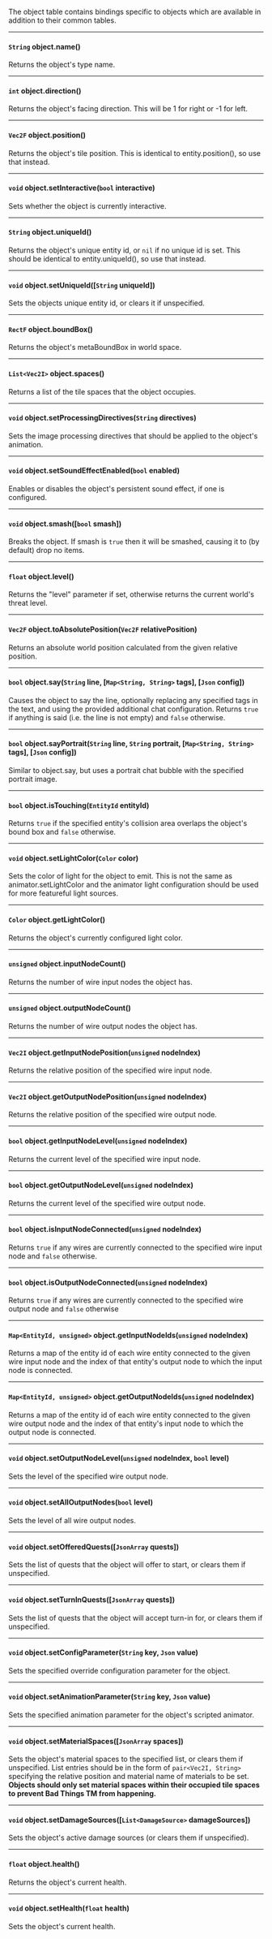 The object table contains bindings specific to objects which are available in addition to their common tables.

---

#### `String` object.name()

Returns the object's type name.

---

#### `int` object.direction()

Returns the object's facing direction. This will be 1 for right or -1 for left.

---

#### `Vec2F` object.position()

Returns the object's tile position. This is identical to entity.position(), so use that instead.

---

#### `void` object.setInteractive(`bool` interactive)

Sets whether the object is currently interactive.

---

#### `String` object.uniqueId()

Returns the object's unique entity id, or `nil` if no unique id is set. This should be identical to entity.uniqueId(), so use that instead.

---

#### `void` object.setUniqueId([`String` uniqueId])

Sets the objects unique entity id, or clears it if unspecified.

---

#### `RectF` object.boundBox()

Returns the object's metaBoundBox in world space.

---

#### `List<Vec2I>` object.spaces()

Returns a list of the tile spaces that the object occupies.

---

#### `void` object.setProcessingDirectives(`String` directives)

Sets the image processing directives that should be applied to the object's animation.

---

#### `void` object.setSoundEffectEnabled(`bool` enabled)

Enables or disables the object's persistent sound effect, if one is configured.

---

#### `void` object.smash([`bool` smash])

Breaks the object. If smash is `true` then it will be smashed, causing it to (by default) drop no items.

---

#### `float` object.level()

Returns the "level" parameter if set, otherwise returns the current world's threat level.

---

#### `Vec2F` object.toAbsolutePosition(`Vec2F` relativePosition)

Returns an absolute world position calculated from the given relative position.

---

#### `bool` object.say(`String` line, [`Map<String, String>` tags], [`Json` config])

Causes the object to say the line, optionally replacing any specified tags in the text, and using the provided additional chat configuration. Returns `true` if anything is said (i.e. the line is not empty) and `false` otherwise.

---

#### `bool` object.sayPortrait(`String` line, `String` portrait, [`Map<String, String>` tags], [`Json` config])

Similar to object.say, but uses a portrait chat bubble with the specified portrait image.

---

#### `bool` object.isTouching(`EntityId` entityId)

Returns `true` if the specified entity's collision area overlaps the object's bound box and `false` otherwise.

---

#### `void` object.setLightColor(`Color` color)

Sets the color of light for the object to emit. This is not the same as animator.setLightColor and the animator light configuration should be used for more featureful light sources.

---

#### `Color` object.getLightColor()

Returns the object's currently configured light color.

---

#### `unsigned` object.inputNodeCount()

Returns the number of wire input nodes the object has.

---

#### `unsigned` object.outputNodeCount()

Returns the number of wire output nodes the object has.

---

#### `Vec2I` object.getInputNodePosition(`unsigned` nodeIndex)

Returns the relative position of the specified wire input node.

---

#### `Vec2I` object.getOutputNodePosition(`unsigned` nodeIndex)

Returns the relative position of the specified wire output node.

---

#### `bool` object.getInputNodeLevel(`unsigned` nodeIndex)

Returns the current level of the specified wire input node.

---

#### `bool` object.getOutputNodeLevel(`unsigned` nodeIndex)

Returns the current level of the specified wire output node.

---

#### `bool` object.isInputNodeConnected(`unsigned` nodeIndex)

Returns `true` if any wires are currently connected to the specified wire input node and `false` otherwise.

---

#### `bool` object.isOutputNodeConnected(`unsigned` nodeIndex)

Returns `true` if any wires are currently connected to the specified wire output node and `false` otherwise

---

#### `Map<EntityId, unsigned>` object.getInputNodeIds(`unsigned` nodeIndex)

Returns a map of the entity id of each wire entity connected to the given wire input node and the index of that entity's output node to which the input node is connected.

---

#### `Map<EntityId, unsigned>` object.getOutputNodeIds(`unsigned` nodeIndex)

Returns a map of the entity id of each wire entity connected to the given wire output node and the index of that entity's input node to which the output node is connected.

---

#### `void` object.setOutputNodeLevel(`unsigned` nodeIndex, `bool` level)

Sets the level of the specified wire output node.

---

#### `void` object.setAllOutputNodes(`bool` level)

Sets the level of all wire output nodes.

---

#### `void` object.setOfferedQuests([`JsonArray` quests])

Sets the list of quests that the object will offer to start, or clears them if unspecified.

---

#### `void` object.setTurnInQuests([`JsonArray` quests])

Sets the list of quests that the object will accept turn-in for, or clears them if unspecified.

---

#### `void` object.setConfigParameter(`String` key, `Json` value)

Sets the specified override configuration parameter for the object.

---

#### `void` object.setAnimationParameter(`String` key, `Json` value)

Sets the specified animation parameter for the object's scripted animator.

---

#### `void` object.setMaterialSpaces([`JsonArray` spaces])

Sets the object's material spaces to the specified list, or clears them if unspecified. List entries should be in the form of `pair<Vec2I, String>` specifying the relative position and material name of materials to be set. __Objects should only set material spaces within their occupied tile spaces to prevent Bad Things TM from happening.__

---

#### `void` object.setDamageSources([`List<DamageSource>` damageSources])

Sets the object's active damage sources (or clears them if unspecified).

---

#### `float` object.health()

Returns the object's current health.

---

#### `void` object.setHealth(`float` health)

Sets the object's current health.
